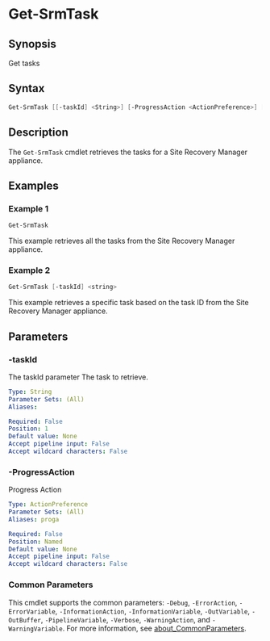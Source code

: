 # Get-SrmTask

## Synopsis

Get tasks

## Syntax

```powershell
Get-SrmTask [[-taskId] <String>] [-ProgressAction <ActionPreference>] [<CommonParameters>]
```

## Description

The `Get-SrmTask` cmdlet retrieves the tasks for a Site Recovery Manager appliance.

## Examples

### Example 1

```powershell
Get-SrmTask
```

This example retrieves all the tasks from the Site Recovery Manager appliance.

### Example 2

```powershell
Get-SrmTask [-taskId] <string>
```

This example retrieves a specific task based on the task ID from the Site Recovery Manager appliance.

## Parameters

### -taskId

The taskId parameter The task to retrieve.

```yaml
Type: String
Parameter Sets: (All)
Aliases:

Required: False
Position: 1
Default value: None
Accept pipeline input: False
Accept wildcard characters: False
```

### -ProgressAction

Progress Action

```yaml
Type: ActionPreference
Parameter Sets: (All)
Aliases: proga

Required: False
Position: Named
Default value: None
Accept pipeline input: False
Accept wildcard characters: False
```

### Common Parameters

This cmdlet supports the common parameters: `-Debug`, `-ErrorAction`, `-ErrorVariable`, `-InformationAction`, `-InformationVariable`, `-OutVariable`, `-OutBuffer`, `-PipelineVariable`, `-Verbose`, `-WarningAction`, and `-WarningVariable`. For more information, see [about_CommonParameters](http://go.microsoft.com/fwlink/?LinkID=113216).
